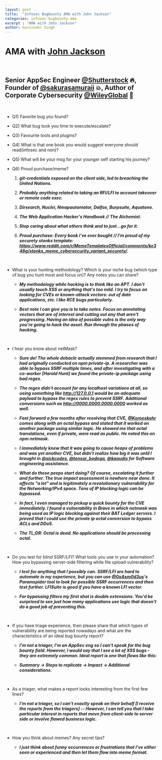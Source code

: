 ```yaml
---
layout: post
title:  "Infosec Bugbounty AMA with John Jackson"
categories: infosec-bugbounty-ama
excerpt : "AMA with John Jackson"
author: Gurvinder Singh
---
```


# AMA with [John Jackson](https://twitter.com/johnjhacking)

<br>

## Senior AppSec Engineer [@Shutterstock](https://twitter.com/Shutterstock) :fire:, Founder of [@sakurasamuraii](https://twitter.com/sakurasamuraii) 💥, Author of Corporate Cybersecurity [@WileyGlobal](https://twitter.com/johnjhacking) :book:

<br>

 - Q1) Favorite bug you found?

 - Q2) What bug took you time to execute/escalate?

 - Q3) Favourite tools and plugins?

 - Q4) What is that one book you would suggest everyone should read(infosec and non)?

 - Q5) What will be your msg for your younger self starting his journey?

 - Q6) Proud purchase/meme?

   1. ***git-credentials exposed on the client side, led to breaching the United Nations.***

   2. ***Probably anything related to taking an RFI/LFI to account takeover or remote code exec.***

   3. ***Dirsearch, Nuclei, Nmapautomator, Dalfox, Burpsuite, Aquatone.***

   4. ***The Web Application Hacker's Handbook // The Alchemist.***

   5. ***Stop caring about what others think and to just...go for it.***

   6. ***Proud purchase: Every book i've ever bought // I'm proud of my securety stonks template: <https://www.reddit.com/r/MemeTemplatesOfficial/comments/ke348g/stonks_meme_cybersecurity_variant_securety/>.***

<br>

 - What is your hunting methodology? Which is your niche bug (which type of bug you hunt most and focus on)? Any notes you can share?

   - ***My methodology while hacking is to think like an APT. I don't usually touch XSS or anything that's too mild. I try to focus on looking for CVEs or known-attack vectors: out of date applications, etc. I like RCE bugs particularly.***

   - ***Best note I can give you is to take notes. Focus on annotating vectors that are of interest and cutting out any that aren't progressing. Having an idea of possible vulns is the only way you're going to hack the asset. Run through the phases of hacking.***

<br>

 - I hear you know about netMask?

   - ***Sure do! The whole debacle actually stemmed from research that I had originally conducted on npm private-ip. A researcher was able to bypass SSRF multiple times, and after investigating with a co-worker [Harold Hunt] we found the private-ip package using bad regex.***

   - ***The regex didn't account for any localhost variations at all, so using something like http://127.0.0.1 would be an adequate payload to bypass the regex rules to prevent SSRF. Additional conversions such as http://0000.0000.0000.0000 worked as well.***

   - ***Fast forward a few months after resolving that CVE, [@Koroeskohr](https://twitter.com/Koroeskohr) comes along with an octal bypass and stated that it worked on another package using similar logic. He showed me that octal translations, even if private, were read as public. He noted this on npm netmask.***

   - ***I immediately knew that it was going to cause heaps of problems and was yet another CVE, but didn't realize how big it was until I brought in [@sickcodes](https://twitter.com/sickcodes), [@tensor_bodega](https://twitter.com/tensor_bodega), [@kaoudis](https://twitter.com/kaoudis) for Software engineering assistance.***

   - ***What do these peeps start doing? Of course, escalating it further and further. The true impact assessment is nowhere near done. It affects "a lot" and is legitimately a revolutionary vulnerability for the Networking/IPv4 space. Tons of IP blocking logic can be bypassed.***

   - ***In fact, I even managed to pickup a quick bounty for the CVE immediately. I found a vulnerability in Brave in which netmask was being used as IP logic blocking against their BAT Ledger servers. I proved that I could use the private ip octal conversion to bypass ACLs and DDoS.***

   - ***The TL;DR: Octal is dead. No applications should be processing octal.***

<br>

 - Do you test for blind SSRF/LFI? What tools you use in your automation? How you bypassing server-side filtering while file upload vulnerability?

   - ***I test for anything that I possibly can. SSRF/LFI are hard to automate in my experience, but you can use [@0xAsm0d3us](https://twitter.com/0xAsm0d3us)'s Paramspider tool to look for possible SSRF occurrences and then test further. LFISuite is good if you have a known LFI vector.***

   - ***For bypassing filters my first shot is double extensions. You'd be surprised to see just how many applications use logic that doesn't do a good job of preventing this.***

<br>

 - If you have triage experience, then please share that which types of vulnerability are being reported nowadays and what are the characteristics of an ideal bug bounty report?

   - ***I'm not a triager, I'm an AppSec eng so I can't speak for the bug bounty field. However, I would say that I see a lot of XSS bugs - they are extremely common. Ideal report is one that flows like this:***

   - ***Summary -> Steps to replicate -> Impact -> Additional considerations.***

<br>

 - As a triager, what makes a report looks interesting from the first few lines?

   - ***I'm not a triager, so I can't exactly speak on their behalf [I receive the reports from the triagers] -- However, I can tell you that I take particular interest in reports that move from client-side to server side or involve flawed business logic.***

<br>

 - How you think about memes? Any secret tips?

   - ***I just think about funny occurrences or frustrations that I've either seen or experienced and then let them flow into meme format.***
